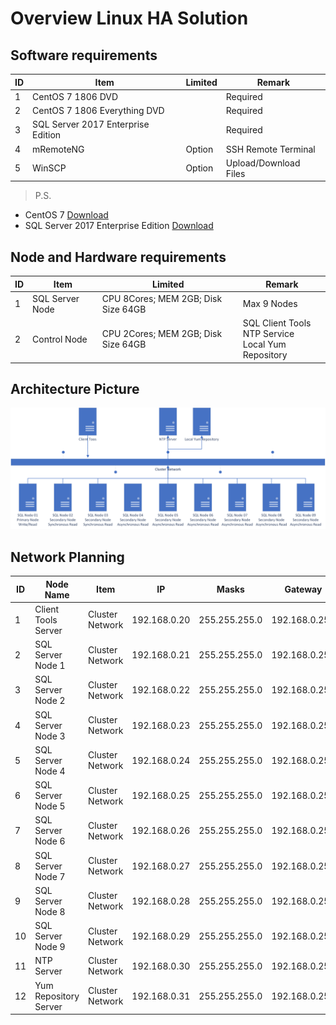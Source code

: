 # Overview Linux HA Solution

## Software requirements
| ID | Item | Limited | Remark |
| --- | --- | --- | --- |
| 1 | CentOS 7 1806 DVD |  | Required |
| 2 | CentOS 7 1806 Everything DVD |  | Required |
| 3 | SQL Server 2017 Enterprise Edition |  | Required |
| 4 | mRemoteNG | Option | SSH Remote Terminal |
| 5 | WinSCP | Option | Upload/Download Files |

>P.S.<br/>
* CentOS 7 [Download](https://www.centos.org)<br/>
* SQL Server 2017 Enterprise Edition [Download](https://docs.microsoft.com/en-us/sql/linux/sql-server-linux-release-notes?view=sql-server-linux-2017)<br/>
## Node and Hardware requirements
| ID | Item | Limited | Remark |
| --- | --- | --- | --- |
| 1 | SQL Server Node | CPU 8Cores; MEM 2GB; Disk Size 64GB | Max 9 Nodes |
| 2 | Control Node  | CPU 2Cores; MEM 2GB; Disk Size 64GB | SQL Client Tools<br/> NTP Service<br/> Local Yum Repository |
## Architecture Picture
![](./pictures/linux-ha-architecture-01.png)
## Network Planning
| ID | Node Name | Item | IP | Masks | Gateway |
| --- | --- |  --- |  --- |  --- |  --- |
| 1 | Client Tools Server | Cluster Network | 192.168.0.20 | 255.255.255.0 | 192.168.0.254 |
| 2 | SQL Server Node 1 | Cluster Network | 192.168.0.21 | 255.255.255.0 | 192.168.0.254 |
| 3 | SQL Server Node 2 | Cluster Network | 192.168.0.22 | 255.255.255.0 | 192.168.0.254 |
| 4 | SQL Server Node 3 | Cluster Network | 192.168.0.23 | 255.255.255.0 | 192.168.0.254 |
| 5 | SQL Server Node 4 | Cluster Network | 192.168.0.24 | 255.255.255.0 | 192.168.0.254 |
| 6 | SQL Server Node 5 | Cluster Network | 192.168.0.25 | 255.255.255.0 | 192.168.0.254 |
| 7 | SQL Server Node 6 | Cluster Network | 192.168.0.26 | 255.255.255.0 | 192.168.0.254 |
| 8 | SQL Server Node 7 | Cluster Network | 192.168.0.27 | 255.255.255.0 | 192.168.0.254 |
| 9 | SQL Server Node 8 | Cluster Network | 192.168.0.28 | 255.255.255.0 | 192.168.0.254 |
| 10 | SQL Server Node 9 | Cluster Network | 192.168.0.29 | 255.255.255.0 | 192.168.0.254 |
| 11 | NTP Server | Cluster Network | 192.168.0.30 | 255.255.255.0 | 192.168.0.254 |
| 12 | Yum Repository Server | Cluster Network | 192.168.0.31 | 255.255.255.0 | 192.168.0.254 |
